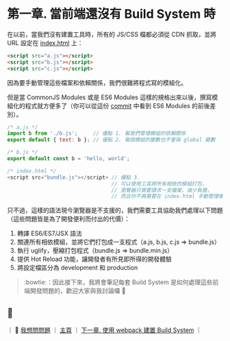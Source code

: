 # 第一章. 當前端還沒有 Build System 時

在以前，當我們沒有建置工具時，所有的 JS/CSS 檔都必須從 CDN 抓取，並將 URL 設定在 [index.html](https://github.com/shiningjason1989/react-quick-tutorial/blob/master/level-24_immutablejs/index.html) 上：

```html
<script src="a.js"></script>
<script src="b.js"></script>
<script src="c.js"></script>
```

因為要手動管理這些檔案和依賴關係，我們很難將程式寫的模組化。

但是當 CommonJS Modules 或是 ES6 Modules 這樣的規格出來以後，撰寫模組化的程式就方便多了（你可以從這份 [commit](https://github.com/shiningjason1989/react-build-systems-tutorial/commit/2ac2dccf0b1988b45f1b1c605977b882b43db21b) 中看到 ES6 Modules 的前後差別）。

```js
/* a.js */
import b from './b.js';     // 優點 1. 幫我們管理模組的依賴關係
export default { text: b }; // 優點 2. 每個模組的變數也不會與 global 變數

/* b.js */
export default const b = 'hello, world';

/* index.html */
<script src="bundle.js"></script> // 優點 3.
                                  // 可以使用工具將所有相依的模組打包，
                                  // 瀏覽器只需要請求一支檔案，減少負擔，
                                  // 而且你不再需要在 index.html 手動管理哪些檔案要引入，哪些不用
```

只不過，這樣的語法現今瀏覽器是不支援的，我們需要工具協助我們處理以下問題（這些問題皆是為了開發便利而付出的代價）：

1. 轉譯 ES6/ES7/JSX 語法
2. 關連所有相依模組，並將它們打包成一支程式（a.js, b.js, c.js => bundle.js）
3. 執行 uglify，壓縮打包程式（bundle.js => bundle.min.js）
4. 提供 Hot Reload 功能，讓開發者有所見即所得的開發體驗
5. 將設定檔區分為 development 和 production

> :bowtie:：因此接下來，我將會筆記每套 Build System 是如何處理這些前端開發問題的，歡迎大家與我討論囉 :beers:


## :rocket:

｜ :raising_hand: [我想問問題](https://github.com/shiningjason1989/react-build-systems-tutorial/issues/new) ｜ [主頁](../../) ｜ [下一章. 使用 webpack 建置 Build System](../2_webpack) ｜
